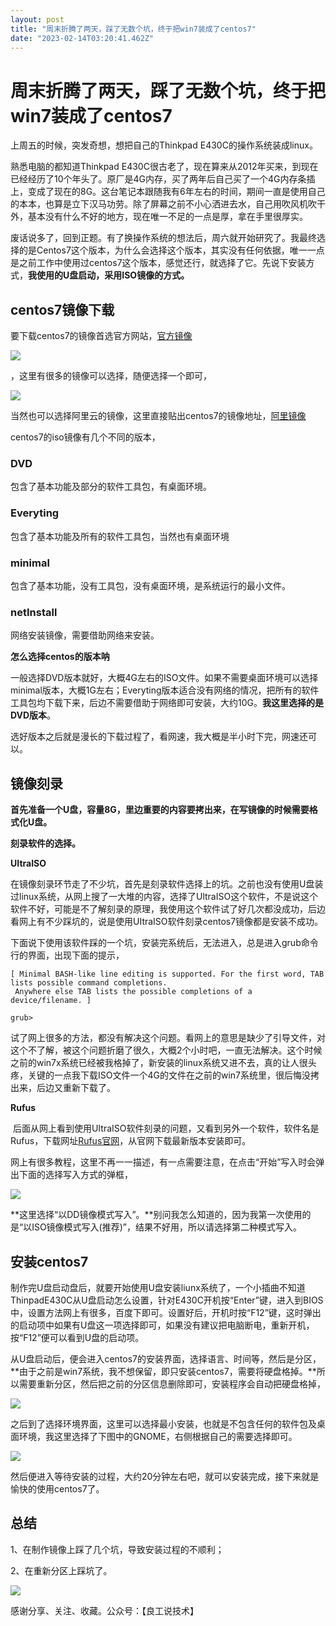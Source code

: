 ```yaml
---
layout: post
title: "周末折腾了两天，踩了无数个坑，终于把win7装成了centos7"
date: "2023-02-14T03:20:41.462Z"
---
```

周末折腾了两天，踩了无数个坑，终于把win7装成了centos7
================================

上周五的时候，突发奇想，想把自己的Thinkpad E430C的操作系统装成linux。

熟悉电脑的都知道Thinkpad E430C很古老了，现在算来从2012年买来，到现在已经经历了10个年头了。原厂是4G内存，买了两年后自己买了一个4G内存条插上，变成了现在的8G。这台笔记本跟随我有6年左右的时间，期间一直是使用自己的本本，也算是立下汉马功劳。除了屏幕之前不小心洒进去水，自己用吹风机吹干外，基本没有什么不好的地方，现在唯一不足的一点是厚，拿在手里很厚实。

废话说多了，回到正题。有了换操作系统的想法后，周六就开始研究了。我最终选择的是Centos7这个版本，为什么会选择这个版本，其实没有任何依据，唯一一点是之前工作中使用过centos7这个版本，感觉还行，就选择了它。先说下安装方式，**我使用的U盘启动，采用ISO镜像的方式。**

centos7镜像下载
-----------

要下载centos7的镜像首选官方网站，[官方镜像](http://isoredirect.centos.org/centos/7/isos/x86_64/)

![](https://img2023.cnblogs.com/blog/985599/202302/985599-20230213215523620-1070407131.png)

，这里有很多的镜像可以选择，随便选择一个即可，

![](https://img2023.cnblogs.com/blog/985599/202302/985599-20230213215623329-1436292540.png)

当然也可以选择阿里云的镜像，这里直接贴出centos7的镜像地址，[阿里镜像](https://mirrors.aliyun.com/centos/7/isos/x86_64/?spm=a2c6h.25603864.0.0.1ae64511Q1fyhO)

centos7的iso镜像有几个不同的版本，

### DVD

包含了基本功能及部分的软件工具包，有桌面环境。

### Everyting

包含了基本功能及所有的软件工具包，当然也有桌面环境

### minimal

包含了基本功能，没有工具包，没有桌面环境，是系统运行的最小文件。

### netInstall

网络安装镜像，需要借助网络来安装。

**怎么选择centos的版本呐**

一般选择DVD版本就好，大概4G左右的ISO文件。如果不需要桌面环境可以选择minimal版本，大概1G左右；Everyting版本适合没有网络的情况，把所有的软件工具包均下载下来，后边不需要借助于网络即可安装，大约10G。**我这里选择的是DVD版本**。

选好版本之后就是漫长的下载过程了，看网速，我大概是半小时下完，网速还可以。

镜像刻录
----

**首先准备一个U盘，容量8G，里边重要的内容要拷出来，在写镜像的时候需要格式化U盘。**

**刻录软件的选择。**

**UItraISO**

在镜像刻录环节走了不少坑，首先是刻录软件选择上的坑。之前也没有使用U盘装过linux系统，从网上搜了一大堆的内容，选择了UltraISO这个软件，不是说这个软件不好，可能是不了解刻录的原理，我使用这个软件试了好几次都没成功，后边看网上有不少踩坑的，说是使用UItraISO软件刻录centos7镜像都是安装不成功。

下面说下使用该软件踩的一个坑，安装完系统后，无法进入，总是进入grub命令行的界面，出现下面的提示，

    [ Minimal BASH-like line editing is supported. For the first word, TAB lists possible command completions. 
     Anywhere else TAB lists the possible completions of a device/filename. ]
     
    grub>

试了网上很多的方法，都没有解决这个问题。看网上的意思是缺少了引导文件，对这个不了解，被这个问题折磨了很久，大概2个小时吧，一直无法解决。这个时候之前的win7x系统已经被我格掉了，新安装的linux系统又进不去，真的让人很头疼，关键的一点我下载ISO文件一个4G的文件在之前的win7系统里，很后悔没拷出来，后边又重新下载了。

**Rufus**

 后面从网上看到使用UItraISO软件刻录的问题，又看到另外一个软件，软件名是Rufus，下载网址[Rufus官网](https://rufus.en.softonic.com/)，从官网下载最新版本安装即可。

网上有很多教程，这里不再一一描述，有一点需要注意，在点击“开始”写入时会弹出下面的选择写入方式的弹框，

![](https://img2023.cnblogs.com/blog/985599/202302/985599-20230213222420975-1641949224.png)

**这里选择“以DD镜像模式写入”。**别问我怎么知道的，因为我第一次使用的是“以ISO镜像模式写入(推荐)”，结果不好用，所以请选择第二种模式写入。

安装centos7
---------

制作完U盘启动盘后，就要开始使用U盘安装liunx系统了，一个小插曲不知道ThinpadE430C从U盘启动怎么设置，针对E430C开机按“Enter”键，进入到BIOS中，设置方法网上有很多，百度下即可。设置好后，开机时按“F12”键，这时弹出的启动项中如果有U盘这一项选择即可，如果没有建议把电脑断电，重新开机，按“F12”便可以看到U盘的启动项。

从U盘启动后，便会进入centos7的安装界面，选择语言、时间等，然后是分区，**由于之前是win7系统，我不想保留，即只安装centos7，需要将硬盘格掉。**所以需要重新分区，然后把之前的分区信息删除即可，安装程序会自动把硬盘格掉，

![](https://img2023.cnblogs.com/blog/985599/202302/985599-20230214074654994-1475318555.png)

之后到了选择环境界面，这里可以选择最小安装，也就是不包含任何的软件包及桌面环境，我这里选择了下图中的GNOME，右侧根据自己的需要选择即可。

![](https://img2023.cnblogs.com/blog/985599/202302/985599-20230214074514784-1237167777.png)

然后便进入等待安装的过程，大约20分钟左右吧，就可以安装完成，接下来就是愉快的使用centos7了。

总结
--

1、在制作镜像上踩了几个坑，导致安装过程的不顺利；

2、在重新分区上踩坑了。

![](https://img2023.cnblogs.com/blog/985599/202302/985599-20230214075058500-1372989694.png)

感谢分享、关注、收藏。公众号：【良工说技术】